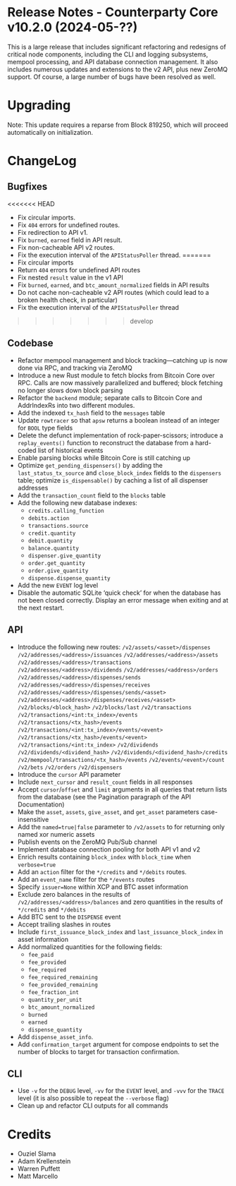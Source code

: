 # Release Notes - Counterparty Core v10.2.0 (2024-05-??)

This is a large release that includes significant refactoring and redesigns of critical node components, including the CLI and logging subsystems, mempool processing, and API database connection management. It also includes numerous updates and extensions to the v2 API, plus new ZeroMQ support. Of course, a large number of bugs have been resolved as well.


# Upgrading

Note: This update requires a reparse from Block 819250, which will proceed automatically on initialization.


# ChangeLog

## Bugfixes
<<<<<<< HEAD
* Fix circular imports.
* Fix `404` errors for undefined routes.
* Fix redirection to API v1.
* Fix `burned`, `earned` field in API result.
* Fix non-cacheable API v2 routes.
* Fix the execution interval of the `APIStatusPoller` thread.
=======
* Fix circular imports
* Return `404` errors for undefined API routes
* Fix nested `result` value in the v1 API
* Fix `burned`, `earned`, and `btc_amount_normalized` fields in API results
* Do not cache non-cacheable v2 API routes (which could lead to a broken health check, in particular)
* Fix the execution interval of the `APIStatusPoller` thread
>>>>>>> develop

## Codebase
* Refactor mempool management and block tracking—catching up is now done via RPC, and tracking via ZeroMQ
* Introduce a new Rust module to fetch blocks from Bitcoin Core over RPC. Calls are now massively parallelized and buffered; block fetching no longer slows down block parsing
* Refactor the `backend` module; separate calls to Bitcoin Core and AddrIndexRs into two different modules.
* Add the indexed `tx_hash` field to the `messages` table
* Update `rowtracer` so that `apsw` returns a boolean instead of an integer for `BOOL` type fields
* Delete the defunct implementation of rock-paper-scissors; introduce a `replay_events()` function to reconstruct the database from a hard-coded list of historical events
* Enable parsing blocks while Bitcoin Core is still catching up
* Optimize `get_pending_dispensers()` by adding the `last_status_tx_source` and `close_block_index` fields to the `dispensers` table; optimize `is_dispensable()` by caching a list of all dispenser addresses
* Add the `transaction_count` field to the `blocks` table
* Add the following new database indexes:
    - `credits.calling_function`
    - `debits.action`
    - `transactions.source`
    - `credit.quantity`
    - `debit.quantity`
    - `balance.quantity`
    - `dispenser.give_quantity`
    - `order.get_quantity`
    - `order.give_quantity`
    - `dispense.dispense_quantity`
* Add the new `EVENT` log level
* Disable the automatic SQLite ‘quick check’ for when the database has not been closed correctly. Display an error message when exiting and at the next restart.

## API
* Introduce the following new routes:
    `/v2/assets/<asset>/dispenses`
    `/v2/addresses/<address>/issuances`
    `/v2/addresses/<address>/assets`
    `/v2/addresses/<address>/transactions`
    `/v2/addresses/<address>/dividends`
    `/v2/addresses/<address>/orders`
    `/v2/addresses/<address>/dispenses/sends`
    `/v2/addresses/<address>/dispenses/receives`
    `/v2/addresses/<address>/dispenses/sends/<asset>`
    `/v2/addresses/<address>/dispenses/receives/<asset>`
    `/v2/blocks/<block_hash>`
    `/v2/blocks/last`
    `/v2/transactions`
    `/v2/transactions/<int:tx_index>/events`
    `/v2/transactions/<tx_hash>/events`
    `/v2/transactions/<int:tx_index>/events/<event>`
    `/v2/transactions/<tx_hash>/events/<event>`
    `/v2/transactions/<int:tx_index>`
    `/v2/dividends`
    `/v2/dividends/<dividend_hash>`
    `/v2/dividends/<dividend_hash>/credits`
    `/v2/mempool/transactions/<tx_hash>/events`
    `/v2/events/<event>/count`
    `/v2/bets`
    `/v2/orders`
    `/v2/dispensers`
* Introduce the `cursor` API parameter
* Include `next_cursor` and `result_count` fields in all responses
* Accept `cursor`/`offset` and `limit` arguments in all queries that return lists from the database (see the Pagination paragraph of the API Documentation)
* Make the `asset`, `assets`, `give_asset`, and `get_asset` parameters case-insensitive
* Add the `named=true|false` parameter to `/v2/assets` to for returning only named xor numeric assets
* Publish events on the ZeroMQ Pub/Sub channel
* Implement database connection pooling for both API v1 and v2
* Enrich results containing `block_index` with `block_time` when `verbose=true`
* Add an `action` filter for the `*/credits` and `*/debits` routes.
* Add an `event_name` filter for the `*/events` routes
* Specify `issuer=None` within XCP and BTC asset information
* Exclude zero balances in the results of `/v2/addresses/<address>/balances` and zero quantities in the results of `*/credits` and `*/debits`
* Add BTC sent to the `DISPENSE` event
* Accept trailing slashes in routes
* Include `first_issuance_block_index` and `last_issuance_block_index` in asset information
* Add normalized quantities for the following fields:
    - `fee_paid`
    - `fee_provided`
    - `fee_required`
    - `fee_required_remaining`
    - `fee_provided_remaining`
    - `fee_fraction_int`
    - `quantity_per_unit`
    - `btc_amount_normalized`
    - `burned`
    - `earned`
    - `dispense_quantity`
* Add `dispense_asset_info`.
* Add `confirmation_target` argument for compose endpoints to set the number of blocks to target for transaction confirmation.

## CLI
* Use `-v` for the `DEBUG` level, `-vv` for the `EVENT` level, and `-vvv` for the `TRACE` level (it is also possible to repeat the `--verbose` flag)
* Clean up and refactor CLI outputs for all commands


# Credits
* Ouziel Slama
* Adam Krellenstein
* Warren Puffett
* Matt Marcello